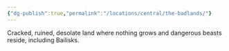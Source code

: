 ```yaml
---
{"dg-publish":true,"permalink":"/locations/central/the-badlands/"}
---
```


Cracked, ruined, desolate land where nothing grows and dangerous beasts reside, including Bailisks.